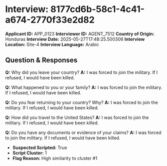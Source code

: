 # Interview: 8177cd6b-58c1-4c41-a674-2770f33e2d82
**Applicant ID:** APP_0123
**Interviewer ID:** AGENT_7512
**Country of Origin:** Honduras
**Interview Date:** 2025-05-27T17:48:25.500306
**Interview Location:** Site-4
**Interview Language:** Arabic

## Question & Responses

**Q:** Why did you leave your country?
**A:** I was forced to join the military. If I refused, I would have been killed.

**Q:** What happened to you or your family?
**A:** I was forced to join the military. If I refused, I would have been killed.

**Q:** Do you fear returning to your country? Why?
**A:** I was forced to join the military. If I refused, I would have been killed.

**Q:** How did you travel to the United States?
**A:** I was forced to join the military. If I refused, I would have been killed.

**Q:** Do you have any documents or evidence of your claims?
**A:** I was forced to join the military. If I refused, I would have been killed.

- **Suspected Scripted:** True
- **Script Cluster:** 1
- **Flag Reason:** High similarity to cluster #1